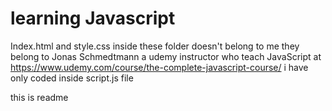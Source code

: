 # learning Javascript
Index.html and style.css inside these folder doesn't belong to me they belong to Jonas Schmedtmann a udemy instructor who teach JavaScript at https://www.udemy.com/course/the-complete-javascript-course/
i have only coded inside script.js file

this is readme